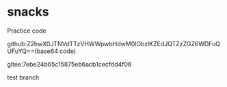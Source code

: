 # snacks

Practice code

github:Z2hwX0JTNVdTTzVHWWpwbHdwM0lObzlKZEdJQTZzZGZ6WDFuQUFuYQ==(base64 code)

gitee:7ebe24b65c15875eb6acb1cecfdd4f06

test branch
